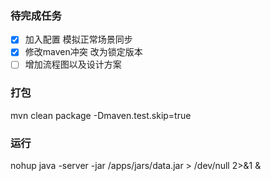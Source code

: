 
### 待完成任务
- [x] 加入配置 模拟正常场景同步
- [x] 修改maven冲突 改为锁定版本
- [ ] 增加流程图以及设计方案

### 打包
mvn clean package -Dmaven.test.skip=true

### 运行
nohup java -server -jar /apps/jars/data.jar > /dev/null 2>&1 &
